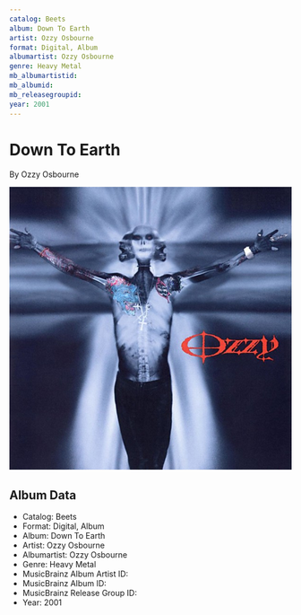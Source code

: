 ```yaml
---
catalog: Beets
album: Down To Earth
artist: Ozzy Osbourne
format: Digital, Album
albumartist: Ozzy Osbourne
genre: Heavy Metal
mb_albumartistid: 
mb_albumid: 
mb_releasegroupid: 
year: 2001
---
```


# Down To Earth

By Ozzy Osbourne

![](../../assets/beetscovers/Ozzy_Osbourne-Down_To_Earth.jpg)

## Album Data

- Catalog: Beets
- Format: Digital, Album
- Album: Down To Earth
- Artist: Ozzy Osbourne
- Albumartist: Ozzy Osbourne
- Genre: Heavy Metal
- MusicBrainz Album Artist ID: 
- MusicBrainz Album ID: 
- MusicBrainz Release Group ID: 
- Year: 2001

